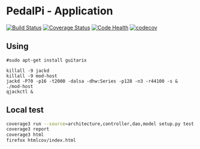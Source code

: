 # PedalPi - Application

[![Build Status](https://travis-ci.org/PedalPi/Application.svg?branch=master)](https://travis-ci.org/PedalPi/Application) [![Coverage Status](https://coveralls.io/repos/github/PedalPi/Application/badge.svg?branch=master)](https://coveralls.io/github/PedalPi/Application?branch=master) [![Code Health](https://landscape.io/github/PedalPi/Application/master/landscape.svg?style=flat)](https://landscape.io/github/PedalPi/Application/master) [![codecov](https://codecov.io/gh/PedalPi/Application/branch/master/graph/badge.svg)](https://codecov.io/gh/PedalPi/Application)

## Using

```
#sudo apt-get install guitarix

killall -9 jackd
killall -9 mod-host
jackd -P70 -p16 -t2000 -dalsa -dhw:Series -p128 -n3 -r44100 -s &
./mod-host
qjackctl &
```

## Local test

```bash
coverage3 run --source=architecture,controller,dao,model setup.py test
coverage3 report
coverage3 html
firefox htmlcov/index.html
```